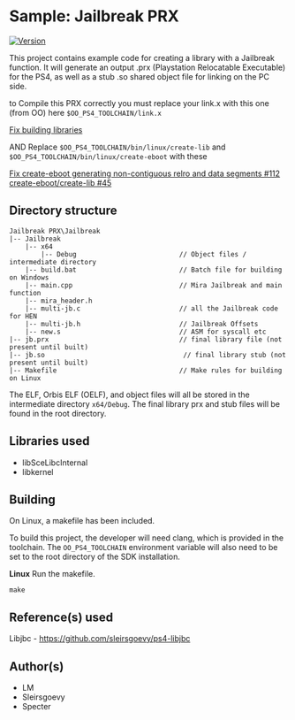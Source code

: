 # Sample: Jailbreak PRX

[![Version](https://img.shields.io/badge/Version-1.01-brightgreen.svg)](https://github.com/Cryptogenic/OpenOrbis-PS4-Toolchain)

This project contains example code for creating a library with a Jailbreak function. It will generate an output .prx (Playstation Relocatable Executable) for the PS4, as well as a stub .so shared object file for linking on the PC side.

to Compile this PRX correctly you must replace your link.x with this one (from OO) here
`$OO_PS4_TOOLCHAIN/link.x`

[Fix building libraries](https://github.com/sleirsgoevy/OpenOrbis-PS4-Toolchain/commit/f1cda6002d8e3af6f530cfaa5929c5d8b8167b0d)

AND
Replace `$OO_PS4_TOOLCHAIN/bin/linux/create-lib` and `$OO_PS4_TOOLCHAIN/bin/linux/create-eboot` with these

[Fix create-eboot generating non-contiguous relro and data segments #112 create-eboot/create-lib #45](https://github.com/OpenOrbis/OpenOrbis-PS4-Toolchain/actions/runs/503278524)



## Directory structure
```
Jailbreak PRX\Jailbreak
|-- Jailbreak
    |-- x64
        |-- Debug                          // Object files / intermediate directory
    |-- build.bat                          // Batch file for building on Windows
    |-- main.cpp                           // Mira Jailbreak and main function
    |-- mira_header.h
    |-- multi-jb.c                         // all the Jailbreak code for HEN
    |-- multi-jb.h                         // Jailbreak Offsets
    |-- new.s                              // ASM for syscall etc
|-- jb.prx                                 // final library file (not present until built)
|-- jb.so                                   // final library stub (not present until built)
|-- Makefile                               // Make rules for building on Linux
```
The ELF, Orbis ELF (OELF), and object files will all be stored in the intermediate directory `x64/Debug`. The final library prx and stub files will be found in the root directory.



## Libraries used

- libSceLibcInternal
- libkernel



## Building

On Linux, a makefile has been included.

To build this project, the developer will need clang, which is provided in the toolchain. The `OO_PS4_TOOLCHAIN` environment variable will also need to be set to the root directory of the SDK installation.


__Linux__
Run the makefile.
```
make
```

## Reference(s) used

Libjbc - https://github.com/sleirsgoevy/ps4-libjbc


## Author(s)
- LM
- Sleirsgoevy
- Specter
